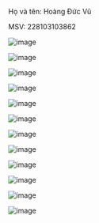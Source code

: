 Họ và tên: Hoàng Đức Vũ

MSV: 228103103862




![image](https://github.com/user-attachments/assets/63be8575-21af-46a5-b6c5-4e84f1c0b3be)




![image](https://github.com/user-attachments/assets/99de33de-0b8d-490c-9680-9b6f97c8309f)




![image](https://github.com/user-attachments/assets/f3799f9d-cec3-4abd-b2da-1ccb92e8026a)




![image](https://github.com/user-attachments/assets/6032ea3f-afee-42de-843e-af25a43d393e)




![image](https://github.com/user-attachments/assets/fd68d36a-d074-43ef-9fd7-3a017368aae9)




![image](https://github.com/user-attachments/assets/d8cc0289-5f40-4f99-9347-968f04dba331)




![image](https://github.com/user-attachments/assets/46e87b3d-093a-4cce-95dc-0706e6151678)




![image](https://github.com/user-attachments/assets/9f8314be-edf5-4e51-b64c-53858604a0e4)




![image](https://github.com/user-attachments/assets/e6c56bfc-0486-4116-bdec-b80026aeb08a)




![image](https://github.com/user-attachments/assets/aeece8d6-c5ed-4268-8854-13f4ff577d3e)




![image](https://github.com/user-attachments/assets/52484ee2-9b7c-4f51-9a4d-f4583d829f61)




![image](https://github.com/user-attachments/assets/7f759247-6338-46ec-bdeb-50e09e62be27)

